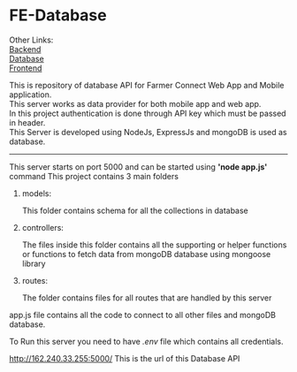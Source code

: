 # FE-Database

Other Links:<br>
<a href="https://github.com/ruti-sawant/FE-Backend" target="blank">Backend</a><br>
<a href="https://github.com/ruti-sawant/FE-Database" target="blank">Database</a><br>
<a href="https://github.com/Harshal-9/FreshExpress-Dashboard" target="blank">Frontend</a><br>

This is repository of database API for Farmer Connect Web App and Mobile application.<br>
This server works as data provider for both mobile app and web app.<br>
In this project authentication is done through API key which must be passed in header.<br>
This Server is developed using NodeJs, ExpressJs and mongoDB is used as database.

<hr>
This server starts on port 5000 and can be started using <strong>'node app.js'</strong> command
This project contains 3 main folders 
<ol>
  <li>models:
  <p>This folder contains schema for all the collections in database</p>
  </li>
  <li>controllers:
  <p>The files inside this folder contains all the supporting or helper functions or functions to fetch data from mongoDB database using mongoose library</p>
  </li>  
  <li> routes:
  <p>The folder contains files for all routes that are handled by this server</p>
  </li>
</ol>
app.js file contains all the code to connect to all other files and mongoDB database.

To Run this server you need to have <i>.env</i> file which contains all credentials.

<a href="http://162.240.33.255:5000/"> http://162.240.33.255:5000/ </a> This is the url of this Database API
